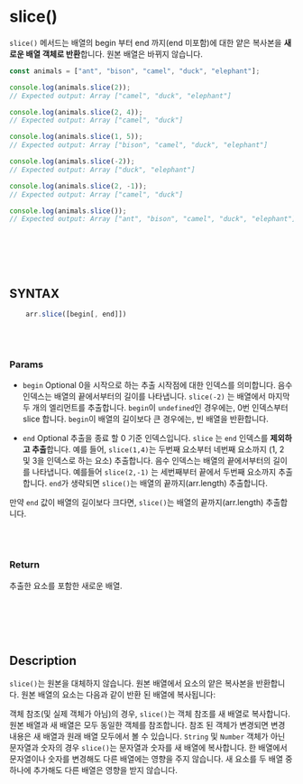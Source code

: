 # slice()

`slice()` 메서드는 배열의 begin 부터 end 까지(end 미포함)에 대한 얕은 복사본을 **새로운 배열 객체로 반환**합니다. 원본 배열은 바뀌지 않습니다.

```js
const animals = ["ant", "bison", "camel", "duck", "elephant"];

console.log(animals.slice(2));
// Expected output: Array ["camel", "duck", "elephant"]

console.log(animals.slice(2, 4));
// Expected output: Array ["camel", "duck"]

console.log(animals.slice(1, 5));
// Expected output: Array ["bison", "camel", "duck", "elephant"]

console.log(animals.slice(-2));
// Expected output: Array ["duck", "elephant"]

console.log(animals.slice(2, -1));
// Expected output: Array ["camel", "duck"]

console.log(animals.slice());
// Expected output: Array ["ant", "bison", "camel", "duck", "elephant"]
```

<br/>
<br/>
<br/>
<br/>

## SYNTAX

```js
    arr.slice([begin[, end]])
```

<br/>
<br/>

### Params

-   `begin` Optional
    0을 시작으로 하는 추출 시작점에 대한 인덱스를 의미합니다. 음수 인덱스는 배열의 끝에서부터의 길이를 나타냅니다. `slice(-2)` 는 배열에서 마지막 두 개의 엘리먼트를 추출합니다. `begin`이 `undefined`인 경우에는, 0번 인덱스부터 slice 합니다. `begin`이 배열의 길이보다 큰 경우에는, 빈 배열을 반환합니다.

-   `end` Optional
    추출을 종료 할 0 기준 인덱스입니다. `slice` 는 `end` 인덱스를 **제외하고 추출**합니다. 예를 들어, `slice(1,4)`는 두번째 요소부터 네번째 요소까지 (1, 2 및 3을 인덱스로 하는 요소) 추출합니다. 음수 인덱스는 배열의 끝에서부터의 길이를 나타냅니다. 예를들어 `slice(2,-1)` 는 세번째부터 끝에서 두번째 요소까지 추출합니다. `end`가 생략되면 `slice()`는 배열의 끝까지(arr.length) 추출합니다.

만약 `end` 값이 배열의 길이보다 크다면, `slice()`는 배열의 끝까지(arr.length) 추출합니다.

<br/>
<br/>

### Return

추출한 요소를 포함한 새로운 배열.

<br/>
<br/>
<br/>
<br/>

## Description

`slice()`는 원본을 대체하지 않습니다. 원본 배열에서 요소의 얕은 복사본을 반환합니다. 원본 배열의 요소는 다음과 같이 반환 된 배열에 복사됩니다:

객체 참조(및 실제 객체가 아님)의 경우, `slice()`는 객체 참조를 새 배열로 복사합니다. 원본 배열과 새 배열은 모두 동일한 객체를 참조합니다. 참조 된 객체가 변경되면 변경 내용은 새 배열과 원래 배열 모두에서 볼 수 있습니다.
`String` 및 `Number` 객체가 아닌 문자열과 숫자의 경우 `slice()`는 문자열과 숫자를 새 배열에 복사합니다. 한 배열에서 문자열이나 숫자를 변경해도 다른 배열에는 영향을 주지 않습니다.
새 요소를 두 배열 중 하나에 추가해도 다른 배열은 영향을 받지 않습니다.
